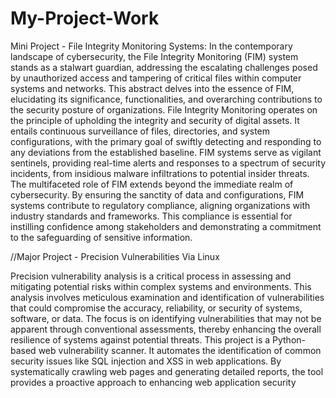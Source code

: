 # My-Project-Work
Mini Project - File Integrity Monitoring Systems:
 In the contemporary landscape of cybersecurity, the File Integrity Monitoring (FIM) system stands as a stalwart 
guardian, addressing the escalating challenges posed by unauthorized access and tampering of critical files within 
computer systems and networks. This abstract delves into the essence of FIM, elucidating its significance, 
functionalities, and overarching contributions to the security posture of organizations. File Integrity Monitoring 
operates on the principle of upholding the integrity and security of digital assets. It entails continuous surveillance 
of files, directories, and system configurations, with the primary goal of swiftly detecting and responding to any 
deviations from the established baseline. FIM systems serve as vigilant sentinels, providing real-time alerts and 
responses to a spectrum of security incidents, from insidious malware infiltrations to potential insider threats. The 
multifaceted role of FIM extends beyond the immediate realm of cybersecurity. By ensuring the sanctity of data 
and configurations, FIM systems contribute to regulatory compliance, aligning organizations with industry 
standards and frameworks. This compliance is essential for instilling confidence among stakeholders and 
demonstrating a commitment to the safeguarding of sensitive information.


//Major Project - Precision Vulnerabilities Via Linux

Precision vulnerability analysis is a critical process in assessing and mitigating potential 
risks within complex systems and environments. This analysis involves meticulous 
examination and identification of vulnerabilities that could compromise the accuracy, 
reliability, or security of systems, software, or data. The focus is on identifying 
vulnerabilities that may not be apparent through conventional assessments, thereby 
enhancing the overall resilience of systems against potential threats. This project is a 
Python-based web vulnerability scanner. It automates the identification of  common 
security issues like SQL injection and XSS in web applications. By systematically crawling 
web pages and generating detailed reports, the tool provides a proactive approach to 
enhancing web application security
